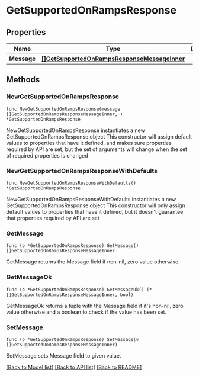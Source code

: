 # GetSupportedOnRampsResponse

## Properties

| Name        | Type                                                                                          | Description | Notes |
| ----------- | --------------------------------------------------------------------------------------------- | ----------- | ----- |
| **Message** | [**\[\]GetSupportedOnRampsResponseMessageInner**](getsupportedonrampsresponsemessageinner.md) |             |       |

## Methods

### NewGetSupportedOnRampsResponse

`func NewGetSupportedOnRampsResponse(message []GetSupportedOnRampsResponseMessageInner, ) *GetSupportedOnRampsResponse`

NewGetSupportedOnRampsResponse instantiates a new GetSupportedOnRampsResponse object This constructor will assign default values to properties that have it defined, and makes sure properties required by API are set, but the set of arguments will change when the set of required properties is changed

### NewGetSupportedOnRampsResponseWithDefaults

`func NewGetSupportedOnRampsResponseWithDefaults() *GetSupportedOnRampsResponse`

NewGetSupportedOnRampsResponseWithDefaults instantiates a new GetSupportedOnRampsResponse object This constructor will only assign default values to properties that have it defined, but it doesn't guarantee that properties required by API are set

### GetMessage

`func (o *GetSupportedOnRampsResponse) GetMessage() []GetSupportedOnRampsResponseMessageInner`

GetMessage returns the Message field if non-nil, zero value otherwise.

### GetMessageOk

`func (o *GetSupportedOnRampsResponse) GetMessageOk() (*[]GetSupportedOnRampsResponseMessageInner, bool)`

GetMessageOk returns a tuple with the Message field if it's non-nil, zero value otherwise and a boolean to check if the value has been set.

### SetMessage

`func (o *GetSupportedOnRampsResponse) SetMessage(v []GetSupportedOnRampsResponseMessageInner)`

SetMessage sets Message field to given value.

[\[Back to Model list\]](./#documentation-for-models) [\[Back to API list\]](./#documentation-for-api-endpoints) [\[Back to README\]](./)
